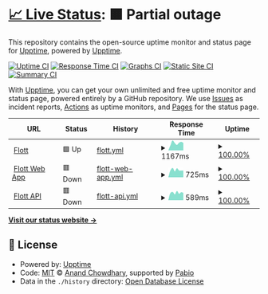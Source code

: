 # [📈 Live Status](https://status.goflott.com): <!--live status--> **🟧 Partial outage**

This repository contains the open-source uptime monitor and status page for [Upptime](https://upptime.js.org), powered by [Upptime](https://github.com/upptime/upptime).

[![Uptime CI](https://github.com/Alp-Innovations/goflott-com-status/workflows/Uptime%20CI/badge.svg)](https://github.com/Alp-Innovations/goflott-com-status/actions?query=workflow%3A%22Uptime+CI%22)
[![Response Time CI](https://github.com/Alp-Innovations/goflott-com-status/workflows/Response%20Time%20CI/badge.svg)](https://github.com/Alp-Innovations/goflott-com-status/actions?query=workflow%3A%22Response+Time+CI%22)
[![Graphs CI](https://github.com/Alp-Innovations/goflott-com-status/workflows/Graphs%20CI/badge.svg)](https://github.com/Alp-Innovations/goflott-com-status/actions?query=workflow%3A%22Graphs+CI%22)
[![Static Site CI](https://github.com/Alp-Innovations/goflott-com-status/workflows/Static%20Site%20CI/badge.svg)](https://github.com/Alp-Innovations/goflott-com-status/actions?query=workflow%3A%22Static+Site+CI%22)
[![Summary CI](https://github.com/Alp-Innovations/goflott-com-status/workflows/Summary%20CI/badge.svg)](https://github.com/Alp-Innovations/goflott-com-status/actions?query=workflow%3A%22Summary+CI%22)

With [Upptime](https://upptime.js.org), you can get your own unlimited and free uptime monitor and status page, powered entirely by a GitHub repository. We use [Issues](https://github.com/upptime/upptime/issues) as incident reports, [Actions](https://github.com/Alp-Innovations/goflott-com-status/actions) as uptime monitors, and [Pages](https://status.goflott.com) for the status page.

<!--start: status pages-->
<!-- This summary is generated by Upptime (https://github.com/upptime/upptime) -->
<!-- Do not edit this manually, your changes will be overwritten -->
<!-- prettier-ignore -->
| URL | Status | History | Response Time | Uptime |
| --- | ------ | ------- | ------------- | ------ |
| <img alt="" src="https://icons.duckduckgo.com/ip3/goflott.com.ico" height="13"> [Flott](https://goflott.com) | 🟩 Up | [flott.yml](https://github.com/Alp-Innovations/goflott-com-status/commits/HEAD/history/flott.yml) | <details><summary><img alt="Response time graph" src="./graphs/flott/response-time-week.png" height="20"> 1167ms</summary><br><a href="https://status.goflott.com/history/flott"><img alt="Response time 959" src="https://img.shields.io/endpoint?url=https%3A%2F%2Fraw.githubusercontent.com%2FAlp-Innovations%2Fgoflott-com-status%2FHEAD%2Fapi%2Fflott%2Fresponse-time.json"></a><br><a href="https://status.goflott.com/history/flott"><img alt="24-hour response time 1187" src="https://img.shields.io/endpoint?url=https%3A%2F%2Fraw.githubusercontent.com%2FAlp-Innovations%2Fgoflott-com-status%2FHEAD%2Fapi%2Fflott%2Fresponse-time-day.json"></a><br><a href="https://status.goflott.com/history/flott"><img alt="7-day response time 1167" src="https://img.shields.io/endpoint?url=https%3A%2F%2Fraw.githubusercontent.com%2FAlp-Innovations%2Fgoflott-com-status%2FHEAD%2Fapi%2Fflott%2Fresponse-time-week.json"></a><br><a href="https://status.goflott.com/history/flott"><img alt="30-day response time 1000" src="https://img.shields.io/endpoint?url=https%3A%2F%2Fraw.githubusercontent.com%2FAlp-Innovations%2Fgoflott-com-status%2FHEAD%2Fapi%2Fflott%2Fresponse-time-month.json"></a><br><a href="https://status.goflott.com/history/flott"><img alt="1-year response time 959" src="https://img.shields.io/endpoint?url=https%3A%2F%2Fraw.githubusercontent.com%2FAlp-Innovations%2Fgoflott-com-status%2FHEAD%2Fapi%2Fflott%2Fresponse-time-year.json"></a></details> | <details><summary><a href="https://status.goflott.com/history/flott">100.00%</a></summary><a href="https://status.goflott.com/history/flott"><img alt="All-time uptime 100.00%" src="https://img.shields.io/endpoint?url=https%3A%2F%2Fraw.githubusercontent.com%2FAlp-Innovations%2Fgoflott-com-status%2FHEAD%2Fapi%2Fflott%2Fuptime.json"></a><br><a href="https://status.goflott.com/history/flott"><img alt="24-hour uptime 100.00%" src="https://img.shields.io/endpoint?url=https%3A%2F%2Fraw.githubusercontent.com%2FAlp-Innovations%2Fgoflott-com-status%2FHEAD%2Fapi%2Fflott%2Fuptime-day.json"></a><br><a href="https://status.goflott.com/history/flott"><img alt="7-day uptime 100.00%" src="https://img.shields.io/endpoint?url=https%3A%2F%2Fraw.githubusercontent.com%2FAlp-Innovations%2Fgoflott-com-status%2FHEAD%2Fapi%2Fflott%2Fuptime-week.json"></a><br><a href="https://status.goflott.com/history/flott"><img alt="30-day uptime 100.00%" src="https://img.shields.io/endpoint?url=https%3A%2F%2Fraw.githubusercontent.com%2FAlp-Innovations%2Fgoflott-com-status%2FHEAD%2Fapi%2Fflott%2Fuptime-month.json"></a><br><a href="https://status.goflott.com/history/flott"><img alt="1-year uptime 100.00%" src="https://img.shields.io/endpoint?url=https%3A%2F%2Fraw.githubusercontent.com%2FAlp-Innovations%2Fgoflott-com-status%2FHEAD%2Fapi%2Fflott%2Fuptime-year.json"></a></details>
| <img alt="" src="https://icons.duckduckgo.com/ip3/app.goflott.com.ico" height="13"> [Flott Web App](https://app.goflott.com) | 🟥 Down | [flott-web-app.yml](https://github.com/Alp-Innovations/goflott-com-status/commits/HEAD/history/flott-web-app.yml) | <details><summary><img alt="Response time graph" src="./graphs/flott-web-app/response-time-week.png" height="20"> 725ms</summary><br><a href="https://status.goflott.com/history/flott-web-app"><img alt="Response time 764" src="https://img.shields.io/endpoint?url=https%3A%2F%2Fraw.githubusercontent.com%2FAlp-Innovations%2Fgoflott-com-status%2FHEAD%2Fapi%2Fflott-web-app%2Fresponse-time.json"></a><br><a href="https://status.goflott.com/history/flott-web-app"><img alt="24-hour response time 664" src="https://img.shields.io/endpoint?url=https%3A%2F%2Fraw.githubusercontent.com%2FAlp-Innovations%2Fgoflott-com-status%2FHEAD%2Fapi%2Fflott-web-app%2Fresponse-time-day.json"></a><br><a href="https://status.goflott.com/history/flott-web-app"><img alt="7-day response time 725" src="https://img.shields.io/endpoint?url=https%3A%2F%2Fraw.githubusercontent.com%2FAlp-Innovations%2Fgoflott-com-status%2FHEAD%2Fapi%2Fflott-web-app%2Fresponse-time-week.json"></a><br><a href="https://status.goflott.com/history/flott-web-app"><img alt="30-day response time 787" src="https://img.shields.io/endpoint?url=https%3A%2F%2Fraw.githubusercontent.com%2FAlp-Innovations%2Fgoflott-com-status%2FHEAD%2Fapi%2Fflott-web-app%2Fresponse-time-month.json"></a><br><a href="https://status.goflott.com/history/flott-web-app"><img alt="1-year response time 764" src="https://img.shields.io/endpoint?url=https%3A%2F%2Fraw.githubusercontent.com%2FAlp-Innovations%2Fgoflott-com-status%2FHEAD%2Fapi%2Fflott-web-app%2Fresponse-time-year.json"></a></details> | <details><summary><a href="https://status.goflott.com/history/flott-web-app">100.00%</a></summary><a href="https://status.goflott.com/history/flott-web-app"><img alt="All-time uptime 100.00%" src="https://img.shields.io/endpoint?url=https%3A%2F%2Fraw.githubusercontent.com%2FAlp-Innovations%2Fgoflott-com-status%2FHEAD%2Fapi%2Fflott-web-app%2Fuptime.json"></a><br><a href="https://status.goflott.com/history/flott-web-app"><img alt="24-hour uptime 99.99%" src="https://img.shields.io/endpoint?url=https%3A%2F%2Fraw.githubusercontent.com%2FAlp-Innovations%2Fgoflott-com-status%2FHEAD%2Fapi%2Fflott-web-app%2Fuptime-day.json"></a><br><a href="https://status.goflott.com/history/flott-web-app"><img alt="7-day uptime 100.00%" src="https://img.shields.io/endpoint?url=https%3A%2F%2Fraw.githubusercontent.com%2FAlp-Innovations%2Fgoflott-com-status%2FHEAD%2Fapi%2Fflott-web-app%2Fuptime-week.json"></a><br><a href="https://status.goflott.com/history/flott-web-app"><img alt="30-day uptime 100.00%" src="https://img.shields.io/endpoint?url=https%3A%2F%2Fraw.githubusercontent.com%2FAlp-Innovations%2Fgoflott-com-status%2FHEAD%2Fapi%2Fflott-web-app%2Fuptime-month.json"></a><br><a href="https://status.goflott.com/history/flott-web-app"><img alt="1-year uptime 100.00%" src="https://img.shields.io/endpoint?url=https%3A%2F%2Fraw.githubusercontent.com%2FAlp-Innovations%2Fgoflott-com-status%2FHEAD%2Fapi%2Fflott-web-app%2Fuptime-year.json"></a></details>
| <img alt="" src="https://icons.duckduckgo.com/ip3/api.goflott.com.ico" height="13"> [Flott API](https://api.goflott.com/dispatch/v1/company/) | 🟥 Down | [flott-api.yml](https://github.com/Alp-Innovations/goflott-com-status/commits/HEAD/history/flott-api.yml) | <details><summary><img alt="Response time graph" src="./graphs/flott-api/response-time-week.png" height="20"> 589ms</summary><br><a href="https://status.goflott.com/history/flott-api"><img alt="Response time 610" src="https://img.shields.io/endpoint?url=https%3A%2F%2Fraw.githubusercontent.com%2FAlp-Innovations%2Fgoflott-com-status%2FHEAD%2Fapi%2Fflott-api%2Fresponse-time.json"></a><br><a href="https://status.goflott.com/history/flott-api"><img alt="24-hour response time 582" src="https://img.shields.io/endpoint?url=https%3A%2F%2Fraw.githubusercontent.com%2FAlp-Innovations%2Fgoflott-com-status%2FHEAD%2Fapi%2Fflott-api%2Fresponse-time-day.json"></a><br><a href="https://status.goflott.com/history/flott-api"><img alt="7-day response time 589" src="https://img.shields.io/endpoint?url=https%3A%2F%2Fraw.githubusercontent.com%2FAlp-Innovations%2Fgoflott-com-status%2FHEAD%2Fapi%2Fflott-api%2Fresponse-time-week.json"></a><br><a href="https://status.goflott.com/history/flott-api"><img alt="30-day response time 606" src="https://img.shields.io/endpoint?url=https%3A%2F%2Fraw.githubusercontent.com%2FAlp-Innovations%2Fgoflott-com-status%2FHEAD%2Fapi%2Fflott-api%2Fresponse-time-month.json"></a><br><a href="https://status.goflott.com/history/flott-api"><img alt="1-year response time 610" src="https://img.shields.io/endpoint?url=https%3A%2F%2Fraw.githubusercontent.com%2FAlp-Innovations%2Fgoflott-com-status%2FHEAD%2Fapi%2Fflott-api%2Fresponse-time-year.json"></a></details> | <details><summary><a href="https://status.goflott.com/history/flott-api">100.00%</a></summary><a href="https://status.goflott.com/history/flott-api"><img alt="All-time uptime 99.94%" src="https://img.shields.io/endpoint?url=https%3A%2F%2Fraw.githubusercontent.com%2FAlp-Innovations%2Fgoflott-com-status%2FHEAD%2Fapi%2Fflott-api%2Fuptime.json"></a><br><a href="https://status.goflott.com/history/flott-api"><img alt="24-hour uptime 99.99%" src="https://img.shields.io/endpoint?url=https%3A%2F%2Fraw.githubusercontent.com%2FAlp-Innovations%2Fgoflott-com-status%2FHEAD%2Fapi%2Fflott-api%2Fuptime-day.json"></a><br><a href="https://status.goflott.com/history/flott-api"><img alt="7-day uptime 100.00%" src="https://img.shields.io/endpoint?url=https%3A%2F%2Fraw.githubusercontent.com%2FAlp-Innovations%2Fgoflott-com-status%2FHEAD%2Fapi%2Fflott-api%2Fuptime-week.json"></a><br><a href="https://status.goflott.com/history/flott-api"><img alt="30-day uptime 99.91%" src="https://img.shields.io/endpoint?url=https%3A%2F%2Fraw.githubusercontent.com%2FAlp-Innovations%2Fgoflott-com-status%2FHEAD%2Fapi%2Fflott-api%2Fuptime-month.json"></a><br><a href="https://status.goflott.com/history/flott-api"><img alt="1-year uptime 99.94%" src="https://img.shields.io/endpoint?url=https%3A%2F%2Fraw.githubusercontent.com%2FAlp-Innovations%2Fgoflott-com-status%2FHEAD%2Fapi%2Fflott-api%2Fuptime-year.json"></a></details>

<!--end: status pages-->

[**Visit our status website →**](https://status.goflott.com)

## 📄 License

- Powered by: [Upptime](https://github.com/upptime/upptime)
- Code: [MIT](./LICENSE) © [Anand Chowdhary](https://anandchowdhary.com), supported by [Pabio](https://pabio.com)
- Data in the `./history` directory: [Open Database License](https://opendatacommons.org/licenses/odbl/1-0/)

